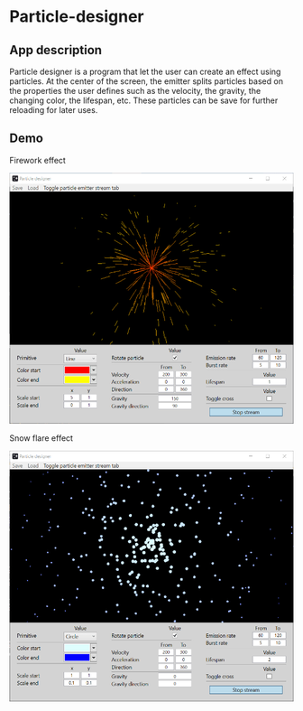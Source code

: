 # Particle-designer

## App description
Particle designer is a program that let the user can create an effect using particles. At the center of the screen, the emitter splits particles based on the properties the user defines such as the velocity, the gravity, the changing color, the lifespan, etc. These particles can be save for further reloading for later uses.

## Demo
Firework effect

![Demo01](Images/Demo01.gif)

Snow flare effect

![Demo02](Images/Demo02.gif)

